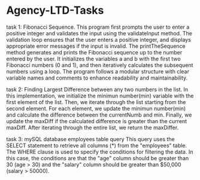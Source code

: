 # Agency-LTD-Tasks
task 1: Fibonacci Sequence.
This program first prompts the user to enter a positive integer and validates the input using the validateInput method. The validation loop ensures that the user enters a positive integer, and displays appropriate error messages if the input is invalid.
The printTheSequence method generates and prints the Fibonacci sequence up to the number entered by the user. It initializes the variables a and b with the first two Fibonacci numbers (0 and 1), and then iteratively calculates the subsequent numbers using a loop.
The program follows a modular structure with clear variable names and comments to enhance readability and maintainability.

task 2: Finding Largest Difference between any two numbers in the list.
In this implementation, we initialize the minimun number(min) variable with the first element of the list. Then, we iterate through the list starting from the second element. For each element, we update the minimun number(min) and calculate the difference between the currentNumb and min. Finally, we update the maxDiff if the calculated difference is greater than the current maxDiff. After iterating through the entire list, we return the maxDiffer.

task 3: mySQL database employees table query 
This query uses the SELECT statement to retrieve all columns (*) from the "employees" table. The WHERE clause is used to specify the conditions for filtering the data. In this case, the conditions are that the "age" column should be greater than 30 (age > 30) and the "salary" column should be greater than $50,000 (salary > 50000).
